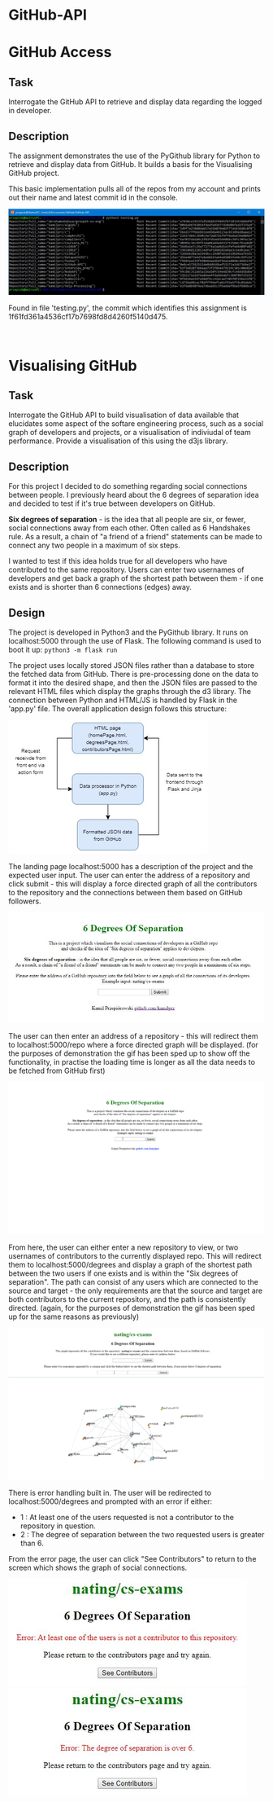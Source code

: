 # GitHub-API

# GitHub Access
## Task
Interrogate the GitHub API to retrieve and display data regarding the logged in developer.

## Description
The assignment demonstrates the use of the PyGithub library for Python to retrieve and display data from GitHub. It builds a basis for the Visualising GitHub project.

This basic implementation pulls all of the repos from my account and prints out their name and latest commit id in the console.

![](screenshots/github-access-console.png)

Found in file 'testing.py', the commit which identifies this assignment is 1f61fd361a4536cf17b7698fd8d4260f5140d475.

<br>

# Visualising GitHub
## Task
Interrogate the GitHub API to build visualisation of data available that elucidates some aspect of the softare engineering process, such as a social graph of developers and projects, or a visualisation of indiviudal of team performance. Provide a visualisation of this using the d3js library.

## Description
For this project I decided to do something regarding social connections between people. I previously heard about the 6 degrees of separation idea and decided to test if it's true between developers on GitHub.

**Six degrees of separation** - is the idea that all people are six, or fewer, social connections away from each other. Often called as 6 Handshakes rule. As a result, a chain of "a friend of a friend" statements can be made to connect any two people in a maximum of six steps.

I wanted to test if this idea holds true for all developers who have contributed to the same repository. Users can enter two usernames of developers and get back a graph of the shortest path between them - if one exists and is shorter than 6 connections (edges) away.

## Design
The project is developed in Python3 and the PyGithub library. It runs on localhost:5000 through the use of Flask. The following command is used to boot it up: <code>python3 -m flask run</code> <br>

The project uses locally stored JSON files rather than a database to store the fetched data from GitHub. There is pre-processing done on the data to format it into the desired shape, and then the JSON files are passed to the relevant HTML files which display the graphs through the d3 library. The connection between Python and HTML/JS is handled by Flask in the 'app.py' file. The overall application design follows this structure:

![](screenshots/design.jpg)

The landing page localhost:5000 has a description of the project and the expected user input. The user can enter the address of a repository and click submit - this will display a force directed graph of all the contributors to the repository and the connections between them based on GitHub followers.

![](screenshots/landing-page.png)

The user can then enter an address of a repository - this will redirect them to localhost:5000/repo where a force directed graph will be displayed. (for the purposes of demonstration the gif has been sped up to show off the functionality, in practise the loading time is longer as all the data needs to be fetched from GitHub first)

![](screenshots/repo-input.gif)

From here, the user can either enter a new repository to view, or two usernames of contributors to the currently displayed repo. This will redirect them to localhost:5000/degrees and display a graph of the shortest path between the two users if one exists and is within the "Six degrees of separation". The path can consist of any users which are connected to the source and target - the only requirements are that the source and target are both contributors to the current repository, and the path is consistently directed. (again, for the purposes of demonstration the gif has been sped up for the same reasons as previously)

![](screenshots/users-input.gif)

There is error handling built in. The user will be redirected to localhost:5000/degrees and prompted with an error if either: <br>
* 1 : At least one of the users requested is not a contributor to the repository in question. <br>
* 2 : The degree of separation between the two requested users is greater than 6. <br>

From the error page, the user can click "See Contributors" to return to the screen which shows the graph of social connections.

![](screenshots/error-page1.jpg)
![](screenshots/error-page2.jpg)
